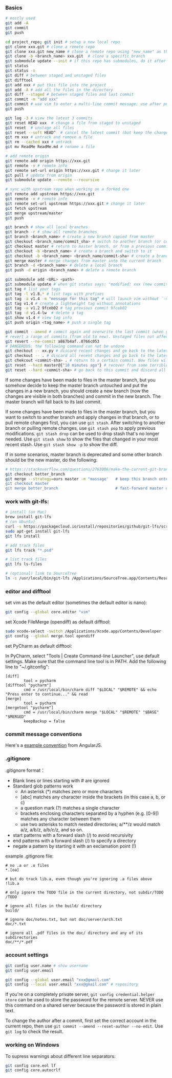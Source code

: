 ### Basics
```sh
# mostly used
git add -A
git commit
git push

cd project_repo; git init # setup a new local repo
git clone xxx.git # clone a remote repo
git clone xxx.git new_name # clone a remote repo using "new_name" as the folder name
git clone -b <branch_name> xxx.git  # clone a specific branch
git submodule update --init # if this repo has submodules, do it after cloning or use "git clone --recursive"
git status
git status -s
git diff # between staged and unstaged files
git difftool
git add xxx # put this file into the project
git add -A # add all the files in the directory
git diff --staged # between staged files and last commit
git commit -m "add xxx"
git commit # use vim to enter a multi-line commit message; use after pull and fix a conflict
git push

git log -3 # view the latest 3 commits
git reset HEAD xxx  # change a file from staged to unstaged
git reset  # unstage all files
git reset --soft HEAD^  # cancel the latest commit (but keep the changes)
git rm xxx # untrack and remove a file
git rm --cached xxx # untrack
git mv ReadMe ReadMe.md # rename a file

# add remote origin
git remote add origin https://xxx.git
git remote -v # remote info
git remote set-url origin https://xxx.git # change it later
git pull # update from origin
git submodule update --remote --recursive

# sync with upstream repo when working on a forked one
git remote add upstream https://xxx.git
git remote -v # remote info
git remote set-url upstream https://xxx.git # change it later
git fetch upstream
git merge upstream/master
git push

git branch # show all local branches
git branch -r # show all remote branches
git branch <branch_name> # create a new branch copied from master
git checkout <branch_name/commit_sha> # switch to another branch (or commit)
git checkout master # return to master branch, or from a previous commit
git checkout -b <branch_name> # create a branch and switch to it
git checkout -b <branch_name> <branch_name/commit-sha> # create a branch based on another branch or a previous commit
git merge master # merge changes from master into the current branch
git branch -d <branch_name> # delete a local branch
git push -d origin <branch_name> # delete a remote branch

git submodule add <URL> <path>
git submodule update # when git status says: "modified: xxx (new commits)"
git tag # list your tags
git tag -l v1.8.* # list tags with prefixes
git tag -a v1.4 -m "message for this tag" # will launch vim without `-m`
git tag v1.4 # create a lightweight tag without annotations
git tag -a v1.2 9fceb02 # tag previous commit 9fceb02
git tag -d v1.4-lw  # delete a tag
git show v1.4 # view tag info
git push origin <tag_name> # push a single tag

git commit --amend # commit again and overwrite the last commit (when you commit too early)
# revert a range of commits (from old to new). Unstaged files not affected by these commits will remain untouched
git revert --no-commit a867b4af..0766c053 
# DANGEROUS: the following command can not be undone
git checkout -- xx.py # discard recent changes and go back to the latest commit
git checkout -- . # discard all recent changes and go back to the latest commit
git chekcout <commit-sha> . # return to a certain commit. New files will remain untouched but unstaged modificatoins will be lost
git reset --hard master@{"10 minutes ago"} # recover from some terrible mistake
git reset --hard <commit-sha> # go back to this commit and discard all following changes
```
If some changes have been made to files in the master branch, but you somehow decide to keep the master branch untouched and put the changes in a new branch, you should create a new branch (now the changes are visible in both branches) and commit in the new branch. The master branch will fall back to its last commit.

If some changes have been made to files in the master branch, but you want to switch to another branch and apply changes in that branch, or to pull remote changes first, you can use `git stash`. After switching to another branch or pulling remote changes, use `git stash pop` to apply previous modifications. `git stash drop` can be used to drop stash that's no longer needed. Use `git stash show` to show the files that changed in your most recent stash. Use `git stash show -p` to show the diff.

If in some scenarios, master branch is deprecated and some other branch should be the new master, do the following:
```sh
# https://stackoverflow.com/questions/2763006/make-the-current-git-branch-a-master-branch
git checkout better_branch
git merge --strategy=ours master -m "massage'   # keep this branch untouched, but record a merge
git checkout master
git merge better_branch                         # fast-forward master up to the merge
```
### work with git-lfs:
```sh
# install (on Mac)
brew install git-lfs
# (on Ubuntu)
curl -s https://packagecloud.io/install/repositories/github/git-lfs/script.deb.sh | sudo bash
sudo apt-get install git-lfs
git lfs install

# add track files
git lfs track "*.psd"

# list track files
git lfs ls-files

# (optional) link to SourceTree
ln -s /usr/local/bin/git-lfs /Applications/SourceTree.app/Contents/Resources/git_local/bin
```
### editor and difftool
set vim as the default editor (sometimes the default editor is nano):
```sh
git config --global core.editor "vim"
```
set Xcode FileMerge (opendiff) as default difftool:
```sh
sudo xcode-select -switch /Applications/Xcode.app/Contents/Developer
git config --global merge.tool opendiff
```
set PyCharm as default difftool: 

In PyCharm, select "Tools | Create Command-line Launcher", use default settings. Make sure that the command line tool is in PATH. Add the following line to "~/.gitconfig":
```
[diff]
        tool = pycharm
[difftool "pycharm"]
        cmd = /usr/local/bin/charm diff "$LOCAL" "$REMOTE" && echo "Press enter to continue..." && read
[merge]
        tool = pycharm
[mergetool "pycharm"]
        cmd = /usr/local/bin/charm merge "$LOCAL" "$REMOTE" "$BASE" "$MERGED"
        keepBackup = false
```

### commit message conventions
Here's a [example convention](https://gist.github.com/stephenparish/9941e89d80e2bc58a153) from AngularJS.

### .gitignore
.gitignore format：

* Blank lines or lines starting with \# are ignored
* Standard glob patterns work
  * An asterisk (\*) matches zero or more characters
  * [abc] matches any character inside the brackets (in this case a, b, or c)
  * a question mark (?) matches a single character
  * brackets enclosing characters separated by a hyphen (e.g. [0-9]) matches any character between them
  * use two asterisks to match nested directories; a/\*\*/z would match a/z, a/b/z, a/b/c/z, and so on.
* start patterns with a forward slash (/) to avoid recursivity
* end patterns with a forward slash (/) to specify a directory
* negate a pattern by starting it with an exclamation point (!)

example .gitignore file:
```
# no .a or .o files
*.[oa]

# but do track lib.a, even though you're ignoring .a files above
!lib.a

# only ignore the TODO file in the current directory, not subdir/TODO
/TODO

# ignore all files in the build/ directory
build/

# ignore doc/notes.txt, but not doc/server/arch.txt
doc/*.txt

# ignore all .pdf files in the doc/ directory and any of its subdirectories
doc/**/*.pdf
```
### account settings
```sh
git config user.name # show username
git config user.email

git config --global user.email "xxx@gmail.com"
git config --local user.email "xxx@gmail.com" # repository
```
If you're on a completely private server, `git config credential.helper store` can be used to store the password for the remote server. NEVER use this command on a shared server because the password is stored in plain text.

To change the author after a commit, first set the correct account in the current repo, then use `git commit --amend --reset-author --no-edit`. Use `git log` to check the result.

### working on Windows
To supress warnings about different line separators:
```sh
git config core.eol lf
git config core.autocrlf
```
